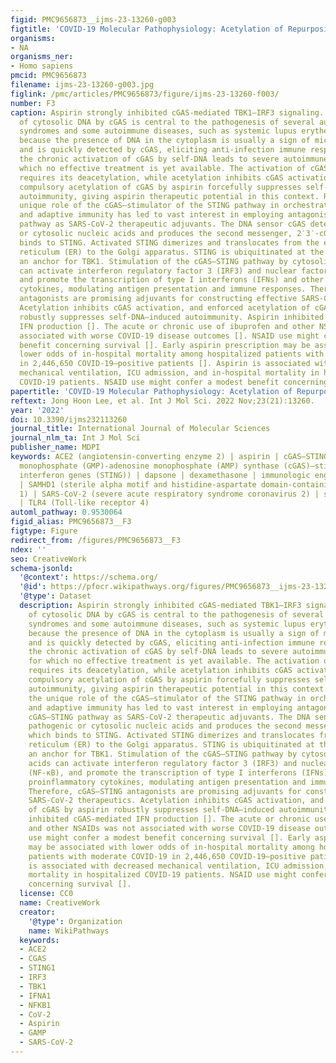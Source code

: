 ```yaml
---
figid: PMC9656873__ijms-23-13260-g003
figtitle: 'COVID-19 Molecular Pathophysiology: Acetylation of Repurposing Drugs'
organisms:
- NA
organisms_ner:
- Homo sapiens
pmcid: PMC9656873
filename: ijms-23-13260-g003.jpg
figlink: /pmc/articles/PMC9656873/figure/ijms-23-13260-f003/
number: F3
caption: Aspirin strongly inhibited cGAS-mediated TBK1–IRF3 signaling. The sensing
  of cytosolic DNA by cGAS is central to the pathogenesis of several autoinflammatory
  syndromes and some autoimmune diseases, such as systemic lupus erythematosus (SLE),
  because the presence of DNA in the cytoplasm is usually a sign of microbial infections
  and is quickly detected by cGAS, eliciting anti-infection immune responses. However,
  the chronic activation of cGAS by self-DNA leads to severe autoimmune diseases for
  which no effective treatment is yet available. The activation of cGAS signaling
  requires its deacetylation, while acetylation inhibits cGAS activation, and the
  compulsory acetylation of cGAS by aspirin forcefully suppresses self-DNA–induced
  autoimmunity, giving aspirin therapeutic potential in this context. Recently, the
  unique role of the cGAS–stimulator of the STING pathway in orchestrating innate
  and adaptive immunity has led to vast interest in employing antagonists of the cGAS–STING
  pathway as SARS-CoV-2 therapeutic adjuvants. The DNA sensor cGAS detects pathogenic
  or cytosolic nucleic acids and produces the second messenger, 2′3′-cGAMP, which
  binds to STING. Activated STING dimerizes and translocates from the endoplasmic
  reticulum (ER) to the Golgi apparatus. STING is ubiquitinated at the Golgi apparatus,
  an anchor for TBK1. Stimulation of the cGAS–STING pathway by cytosolic nucleic acids
  can activate interferon regulatory factor 3 (IRF3) and nuclear factor-κB (NF-κB),
  and promote the transcription of type I interferons (IFNs) and other proinflammatory
  cytokines, modulating antigen presentation and immune responses. Therefore, cGAS–STING
  antagonists are promising adjuvants for constructing effective SARS-CoV-2 therapeutics.
  Acetylation inhibits cGAS activation, and enforced acetylation of cGAS by aspirin
  robustly suppresses self-DNA–induced autoimmunity. Aspirin inhibited cGAS-mediated
  IFN production []. The acute or chronic use of ibuprofen and other NSAIDs was not
  associated with worse COVID-19 disease outcomes []. NSAID use might confer a modest
  benefit concerning survival []. Early aspirin prescription may be associated with
  lower odds of in-hospital mortality among hospitalized patients with moderate COVID-19
  in 2,446,650 COVID-19–positive patients []. Aspirin is associated with decreased
  mechanical ventilation, ICU admission, and in-hospital mortality in hospitalized
  COVID-19 patients. NSAID use might confer a modest benefit concerning survival [].
papertitle: 'COVID-19 Molecular Pathophysiology: Acetylation of Repurposing Drugs.'
reftext: Jong Hoon Lee, et al. Int J Mol Sci. 2022 Nov;23(21):13260.
year: '2022'
doi: 10.3390/ijms232113260
journal_title: International Journal of Molecular Sciences
journal_nlm_ta: Int J Mol Sci
publisher_name: MDPI
keywords: ACE2 (angiotensin-converting enzyme 2) | aspirin | cGAS–STING (cyclic guanosine
  monophosphate (GMP)-adenosine monophosphate (AMP) synthase (cGAS)–stimulator of
  interferon genes (STING)) | dapsone | dexamethasone | immunologic engram | inflammasome
  | SAMHD1 (sterile alpha motif and histidine-aspartate domain-containing protein
  1) | SARS-CoV-2 (severe acute respiratory syndrome coronavirus 2) | spike protein
  | TLR4 (Toll-like receptor 4)
automl_pathway: 0.9530064
figid_alias: PMC9656873__F3
figtype: Figure
redirect_from: /figures/PMC9656873__F3
ndex: ''
seo: CreativeWork
schema-jsonld:
  '@context': https://schema.org/
  '@id': https://pfocr.wikipathways.org/figures/PMC9656873__ijms-23-13260-g003.html
  '@type': Dataset
  description: Aspirin strongly inhibited cGAS-mediated TBK1–IRF3 signaling. The sensing
    of cytosolic DNA by cGAS is central to the pathogenesis of several autoinflammatory
    syndromes and some autoimmune diseases, such as systemic lupus erythematosus (SLE),
    because the presence of DNA in the cytoplasm is usually a sign of microbial infections
    and is quickly detected by cGAS, eliciting anti-infection immune responses. However,
    the chronic activation of cGAS by self-DNA leads to severe autoimmune diseases
    for which no effective treatment is yet available. The activation of cGAS signaling
    requires its deacetylation, while acetylation inhibits cGAS activation, and the
    compulsory acetylation of cGAS by aspirin forcefully suppresses self-DNA–induced
    autoimmunity, giving aspirin therapeutic potential in this context. Recently,
    the unique role of the cGAS–stimulator of the STING pathway in orchestrating innate
    and adaptive immunity has led to vast interest in employing antagonists of the
    cGAS–STING pathway as SARS-CoV-2 therapeutic adjuvants. The DNA sensor cGAS detects
    pathogenic or cytosolic nucleic acids and produces the second messenger, 2′3′-cGAMP,
    which binds to STING. Activated STING dimerizes and translocates from the endoplasmic
    reticulum (ER) to the Golgi apparatus. STING is ubiquitinated at the Golgi apparatus,
    an anchor for TBK1. Stimulation of the cGAS–STING pathway by cytosolic nucleic
    acids can activate interferon regulatory factor 3 (IRF3) and nuclear factor-κB
    (NF-κB), and promote the transcription of type I interferons (IFNs) and other
    proinflammatory cytokines, modulating antigen presentation and immune responses.
    Therefore, cGAS–STING antagonists are promising adjuvants for constructing effective
    SARS-CoV-2 therapeutics. Acetylation inhibits cGAS activation, and enforced acetylation
    of cGAS by aspirin robustly suppresses self-DNA–induced autoimmunity. Aspirin
    inhibited cGAS-mediated IFN production []. The acute or chronic use of ibuprofen
    and other NSAIDs was not associated with worse COVID-19 disease outcomes []. NSAID
    use might confer a modest benefit concerning survival []. Early aspirin prescription
    may be associated with lower odds of in-hospital mortality among hospitalized
    patients with moderate COVID-19 in 2,446,650 COVID-19–positive patients []. Aspirin
    is associated with decreased mechanical ventilation, ICU admission, and in-hospital
    mortality in hospitalized COVID-19 patients. NSAID use might confer a modest benefit
    concerning survival [].
  license: CC0
  name: CreativeWork
  creator:
    '@type': Organization
    name: WikiPathways
  keywords:
  - ACE2
  - CGAS
  - STING1
  - IRF3
  - TBK1
  - IFNA1
  - NFKB1
  - CoV-2
  - Aspirin
  - GAMP
  - SARS-CoV-2
---
```

